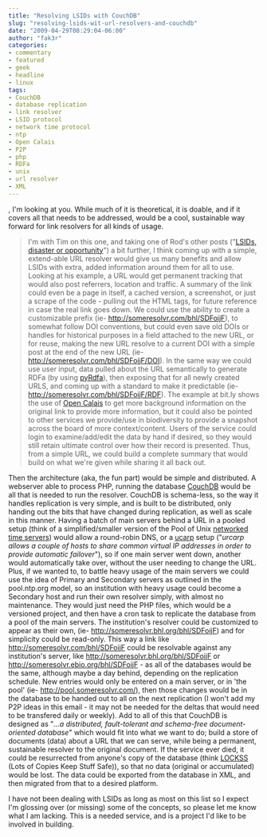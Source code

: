 ```yaml
---
title: "Resolving LSIDs with CouchDB"
slug: "resolving-lsids-wit-url-resolvers-and-couchdb"
date: "2009-04-29T08:29:04-06:00"
author: "fak3r"
categories:
- commentary
- featured
- geek
- headline
- linux
tags:
- CouchDB
- database replication
- link resolver
- LSID protocol
- network time protocol
- ntp
- Open Calais
- P2P
- php
- RDFa
- unix
- url resolver
- XML
---
```


, I'm looking at you.  While much of it is theoretical, it is doable, and if it covers all that needs to be addressed, would be a cool, sustainable way forward for link resolvers for all kinds of usage.


> I'm with Tim on this one, and taking one of Rod's other posts ("[LSIDs, disaster or opportunity](http://iphylo.blogspot.com/2009/04/lsids-disaster-or-opportunity.html)") a bit further, I think coming up with a simple, extend-able URL resolver would give us many benefits and allow LSIDs with extra, added information around them for all to use.  Looking at his example, a URL would get permanent tracking that would also post referrers, location and traffic.  A summary of the link could even be a page in itself, a cached version, a screenshot, or just a scrape of the code - pulling out the HTML tags, for future reference in case the real link goes down.  We could use the ability to create a customizable prefix (ie- http://someresolvr.com/bhl/SDFoijF), to somewhat follow DOI conventions, but could even save old DOIs or handles for historical purposes in a field attached to the new URL, or for reuse, making the new URL resolve to a current DOI with a simple post at the end of the new URL (ie- http://someresolvr.com/bhl/SDFoijF/DOI).  In the same way we could use user input, data pulled about the URL semantically to generate RDFa  (by using [pyRdfa](http://www.w3.org/2007/08/pyRdfa/)), then exposing that for all newly created URLS, and coming up with a standard to make it predictable (ie- http://someresolvr.com/bhl/SDFoijF/RDF).  The example at bit.ly shows the use of [Open Calais](http://opencalais.com/) to get more background information on the original link to provide more information, but it could also be pointed to other services we provide/use in biodiversity to provide a snapshot across the board of more context/content.  Users of the service could login to examine/add/edit the data by hand if desired, so they would still retain ultimate control over how their record is presented.  Thus, from a simple URL, we could build a complete summary that would build on what we're given while sharing it all back out.

Then the architecture (aka, the fun part) would be simple and distributed.  A webserver able to process PHP, running the database [CouchDB](http://couchdb.apache.org/) would be all that is needed to run the resolver.  CouchDB is schema-less, so the way it handles replication is very simple, and is built to be distributed, only handing out the bits that have changed during replication, as well as scale in this manner.  Having a batch of main servers behind a URL in a pooled setup (think of a simplified/smaller version of the Pool of Unix [networked time servers](http://www.pool.ntp.org/)) would allow a round-robin DNS, or a [ucarp](http://www.ucarp.org/project/ucarp) setup ("_urcarp allows a couple of hosts to share common virtual IP addresses in order to provide automatic failover_"), so if one main server went down, another would automatically take over, without the user needing to change the URL.  Plus, if we wanted to, to battle heavy usage of the main servers we could use the idea of Primary and Secondary servers as outlined in the pool.ntp.org model, so an institution with heavy usage could become a Secondary host and run their own resolver simply, with almost no maintenance.  They would just need the PHP files, which would be a versioned project, and then have a cron task to replicate the database from a pool of the main servers.  The institution's resolver could be customized to appear as their own, (ie- http://someresolvr.bhl.org/bhl/SDFoijF) and for simplicity could be read-only.  This way a link like http://someresolvr.com/bhl/SDFoijF could be resolvable against any institution's server, like http://someresolvr.bhl.org/bhl/SDFoijF or http://someresolvr.ebio.org/bhl/SDFoijF - as all of the databases would be the same, although maybe a day behind, depending on the replication schedule.  New entries would only be entered on a main server, or in 'the pool' (ie- http://pool.someresolvr.com/), then those changes would be in the database to be handed out to all on the next replication (I won't add my P2P ideas in this email - it may not be needed for the deltas that would need to be transfered daily or weekly).   Add to all of this that CouchDB is designed as "_...a distributed, fault-tolerant and schema-free document-oriented database_" which would fit into what we want to do; build a store of documents (data) about a URL that we can serve, while being a permanent, sustainable resolver to the original document.  If the service ever died, it could be resurrected from anyone's copy of the database (think [LOCKSS](http://www.lockss.org/lockss/Home) (Lots of Copies Keep Stuff Safe)), so that no data (original or accumulated) would be lost.  The data could be exported from the database in XML, and then migrated from that to a desired platform.

I have not been dealing with LSIDs as long as most on this list so I expect I'm glossing over (or missing) some of the concepts, so please let me know what I am lacking.  This is a needed service, and is a project I'd like to be involved in building.
